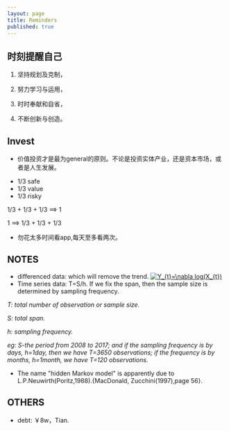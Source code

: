 ```yaml
---
layout: page
title: Reminders
published: true
---
```

## 时刻提醒自己

1. 坚持规划及克制，  

2. 努力学习与运用，  

3. 时时奉献和自省，  

4. 不断创新与创造。

## Invest
- 价值投资才是最为general的原则。不论是投资实体产业，还是资本市场，或者是人生发展。

* 1/3 safe
* 1/3 value
* 1/3 risky

1/3 + 1/3 + 1/3 ==> 1

1 ==> 1/3 + 1/3 + 1/3

- 勿花太多时间看app,每天至多看两次。

## NOTES
- differenced data: which will remove the trend. <a href="https://www.codecogs.com/eqnedit.php?latex=Y_{t}=\nabla&space;log(X_{t})" target="_blank"><img src="https://latex.codecogs.com/gif.latex?Y_{t}=\nabla&space;log(X_{t})" title="Y_{t}=\nabla log(X_{t})" /></a>
- Time series data: T=S/h. If we fix the span, then the sample size is determined by sampling frequency.

*T: total number of observation or sample size.*

*S: total span.*

*h: sampling frequency.*

*eg: S-the period from 2008 to 2017; and if the sampling frequency is by days, h=1day, then we have T=3650 observations; if the frequency is by months, h=1month, we have T=120 observations.*

- The name "hidden Markov model" is apparently due to L.P.Neuwirth(Poritz,1988).{MacDonald, Zucchini(1997),page 56}.

## OTHERS
- debt: ￥8w，Tian.
